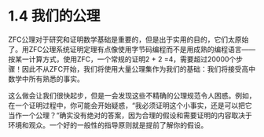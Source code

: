 # 1.4 我们的公理

ZFC公理对于研究和证明数学基础是重要的，但是出于实用的目的，它们太原始了。用ZFC公理系统证明定理有点像使用字节码编程而不是用成熟的编程语言——按某一计算方式，使用ZFC，一个常规的证明2 + 2 =4，需要超过20000个步骤！因此不从ZFC开始，我们将使用大量公理集作为我们的基础：我们将接受高中数学中所有熟悉的事实。

这么做会让我们很快起步，但是一会发现这些不精确的公理规范令人困惑。例如，在一个证明过程中，你可能会开始疑惑，“我必须证明这个小事实，还是可以把它当作一个公理？“确实没有绝对的答案，因为合理的假设和需要证明的内容取决于环境和观众。一个好的一般性的指导原则就是提前了解你的假设。


